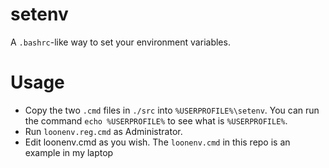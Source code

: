 # setenv
A `.bashrc`-like way to set your environment variables.

# Usage
* Copy the two `.cmd` files in `./src` into `%USERPROFILE%\setenv`. You can run the command `echo %USERPROFILE%` to see what is `%USERPROFILE%`.
* Run `loonenv.reg.cmd` as Administrator.
* Edit loonenv.cmd as you wish. The `loonenv.cmd` in this repo is an example in my laptop

